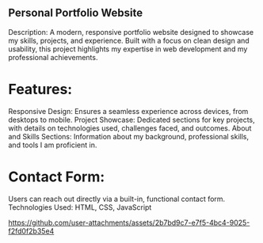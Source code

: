 ## Personal Portfolio Website
Description: A modern, responsive portfolio website designed to showcase my skills, projects, and experience. Built with a focus on clean design and usability, this project highlights my expertise in web development and my professional achievements.

# Features:

Responsive Design: Ensures a seamless experience across devices, from desktops to mobile.
Project Showcase: Dedicated sections for key projects, with details on technologies used, challenges faced, and outcomes.
About and Skills Sections: Information about my background, professional skills, and tools I am proficient in.
# Contact Form: 

Users can reach out directly via a built-in, functional contact form.
Technologies Used: HTML, CSS, JavaScript 




https://github.com/user-attachments/assets/2b7bd9c7-e7f5-4bc4-9025-f2fd0f2b35e4

